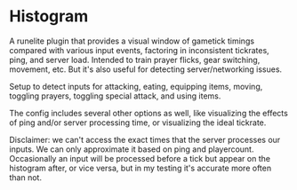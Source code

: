 # Histogram

A runelite plugin that provides a visual window of gametick timings compared with various input events, factoring in inconsistent tickrates, ping, and server load. Intended to train prayer flicks, gear switching, movement, etc. But it's also useful for detecting server/networking issues.

Setup to detect inputs for attacking, eating, equipping items, moving, toggling prayers, toggling special attack, and using items.

The config includes several other options as well, like visualizing the effects of ping and/or server processing time, or visualizing the ideal tickrate.

Disclaimer: we can't access the exact times that the server processes our inputs. We can only approximate it based on ping and playercount. Occasionally an input will be processed before a tick but appear on the histogram after, or vice versa, but in my testing it's accurate more often than not.
